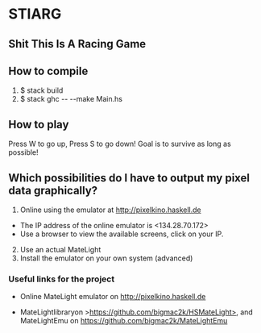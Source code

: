 # STIARG
## Shit This Is A Racing Game

## How to compile
1. $ stack build
2. $ stack ghc -- --make Main.hs

## How to play
Press W to go up, Press S to go down!
Goal is to survive as long as possible!

    
## Which possibilities do I have to output my pixel data graphically?
1. Online using the emulator at <http://pixelkino.haskell.de>
* The IP address of the online emulator is <134.28.70.172>
* Use a browser to view the available screens, click on your IP.
2. Use an actual MateLight
3. Install the emulator on your own system (advanced)


### Useful links for the project
* Online MateLight emulator on <http://pixelkino.haskell.de>

* MateLightlibraryon >https://github.com/bigmac2k/HSMateLight>, and
MateLightEmu on <https://github.com/bigmac2k/MateLightEmu>
